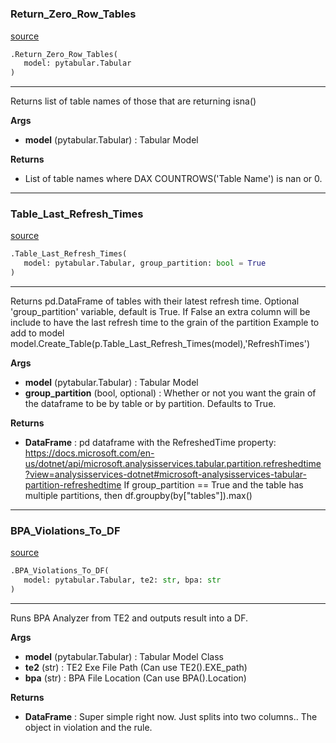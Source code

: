 #


### Return_Zero_Row_Tables
[source](https://github.com/Curts0/PyTabular\blob\master\pytabular/basic_checks.py\#L8)
```python
.Return_Zero_Row_Tables(
   model: pytabular.Tabular
)
```

---
Returns list of table names of those that are returning isna()


**Args**

* **model** (pytabular.Tabular) : Tabular Model


**Returns**

* List of table names where DAX COUNTROWS('Table Name') is nan or 0.


----


### Table_Last_Refresh_Times
[source](https://github.com/Curts0/PyTabular\blob\master\pytabular/basic_checks.py\#L22)
```python
.Table_Last_Refresh_Times(
   model: pytabular.Tabular, group_partition: bool = True
)
```

---
Returns pd.DataFrame of tables with their latest refresh time. 
Optional 'group_partition' variable, default is True.
If False an extra column will be include to have the last refresh time to the grain of the partition
Example to add to model model.Create_Table(p.Table_Last_Refresh_Times(model),'RefreshTimes')


**Args**

* **model** (pytabular.Tabular) : Tabular Model
* **group_partition** (bool, optional) : Whether or not you want the grain of the dataframe to be by table or by partition. Defaults to True.


**Returns**

* **DataFrame**  : pd dataframe with the RefreshedTime property: https://docs.microsoft.com/en-us/dotnet/api/microsoft.analysisservices.tabular.partition.refreshedtime?view=analysisservices-dotnet#microsoft-analysisservices-tabular-partition-refreshedtime
If group_partition == True and the table has multiple partitions, then df.groupby(by["tables"]).max()

----


### BPA_Violations_To_DF
[source](https://github.com/Curts0/PyTabular\blob\master\pytabular/basic_checks.py\#L50)
```python
.BPA_Violations_To_DF(
   model: pytabular.Tabular, te2: str, bpa: str
)
```

---
Runs BPA Analyzer from TE2 and outputs result into a DF.


**Args**

* **model** (pytabular.Tabular) : Tabular Model Class
* **te2** (str) : TE2 Exe File Path (Can use TE2().EXE_path)
* **bpa** (str) : BPA File Location (Can use BPA().Location)


**Returns**

* **DataFrame**  : Super simple right now. Just splits into two columns.. The object in violation and the rule.

